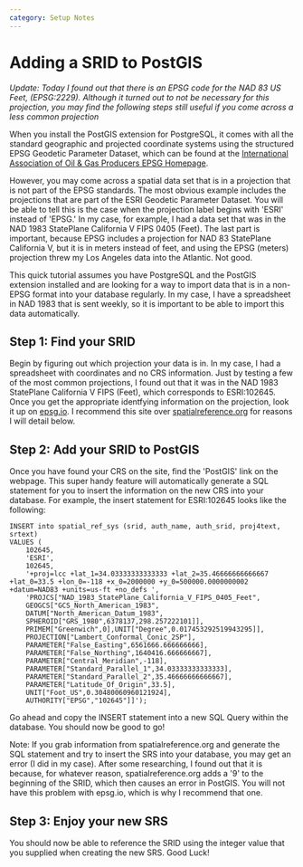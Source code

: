 ```yaml
---
category: Setup Notes
---
```

# Adding a SRID to PostGIS
_Update: Today I found out that there is an EPSG code for the NAD 83 US Feet, (EPSG:2229). Although it turned out to not be necessary for this projection, you may find the following steps still useful if you come across a less common projection_

When you install the PostGIS extension for PostgreSQL, it comes with all the standard geographic and projected coordinate systems using the
structured EPSG Geodetic Parameter Dataset, which can be found at the [International Association of Oil & Gas Producers EPSG Homepage](http://www.epsg.org/).

However, you may come across a spatial data set that is in a projection that is not part of the EPSG standards. The most obvious example includes
the projections that are part of the ESRI Geodetic Parameter Dataset. You will be able to tell this is the case when the projection label begins
with 'ESRI' instead of 'EPSG.' In my case, for example, I had a data set that was in the NAD 1983 StatePlane California V FIPS 0405 (Feet). The last
part is important, because EPSG includes a projection for NAD 83 StatePlane California V, but it is in meters instead of feet, and using the EPSG (meters)
projection threw my Los Angeles data into the Atlantic. Not good.

This quick tutorial assumes you have PostgreSQL and the PostGIS extension installed and are looking for a way to import data that is in a non-EPSG
format into your database regularly. In my case, I have a spreadsheet in NAD 1983 that is sent weekly, so it is important to be able to import this
data automatically.

## Step 1: Find your SRID
Begin by figuring out which projection your data is in. In my case, I had a spreadsheet with coordinates and no CRS information. Just by testing a few of the
most common projections, I found out that it was in the NAD 1983 StatePlane California V FIPS (Feet), which corresponds to ESRI:102645. Once you get the 
appropriate identfying information on the projection, look it up on [epsg.io](https://epsg.io/). I recommend this site over 
[spatialreference.org](http://www.spatialreference.org/) for reasons I will detail below.

## Step 2: Add your SRID to PostGIS
Once you have found your CRS on the site, find the 'PostGIS' link on the webpage. This super handy feature will automatically
generate a SQL statement for you to insert the information on the new CRS into your database. For example, the insert statement for ESRI:102645 looks like the following:
```
INSERT into spatial_ref_sys (srid, auth_name, auth_srid, proj4text, srtext)
VALUES ( 
    102645,
    'ESRI',
    102645,
    '+proj=lcc +lat_1=34.03333333333333 +lat_2=35.46666666666667 +lat_0=33.5 +lon_0=-118 +x_0=2000000 +y_0=500000.0000000002 +datum=NAD83 +units=us-ft +no_defs ',
    'PROJCS["NAD_1983_StatePlane_California_V_FIPS_0405_Feet",
    GEOGCS["GCS_North_American_1983",
    DATUM["North_American_Datum_1983",
    SPHEROID["GRS_1980",6378137,298.257222101]],
    PRIMEM["Greenwich",0],UNIT["Degree",0.017453292519943295]],
    PROJECTION["Lambert_Conformal_Conic_2SP"],
    PARAMETER["False_Easting",6561666.666666666],
    PARAMETER["False_Northing",1640416.666666667],
    PARAMETER["Central_Meridian",-118],
    PARAMETER["Standard_Parallel_1",34.03333333333333],
    PARAMETER["Standard_Parallel_2",35.46666666666667],
    PARAMETER["Latitude_Of_Origin",33.5],
    UNIT["Foot_US",0.30480060960121924],
    AUTHORITY["EPSG","102645"]]');
```
Go ahead and copy the INSERT statement into a new SQL Query within the database. You should now be good to go!

Note: If you grab information from spatialreference.org and generate the SQL statement and try to insert the SRS into your database, you may get an error (I did in my case). After some researching, I found out that it is because, for whatever reason, spatialreference.org adds a '9' to the beginning of the SRID, which then causes an error in PostGIS. You will not have this problem with epsg.io, which is why I recommend that one.

## Step 3: Enjoy your new SRS
You should now be able to reference the SRID using the integer value that you supplied when creating the new SRS. Good Luck!
